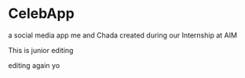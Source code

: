 # CelebApp
a social media app me and Chada created during our Internship at AIM



This is junior editing

editing again yo